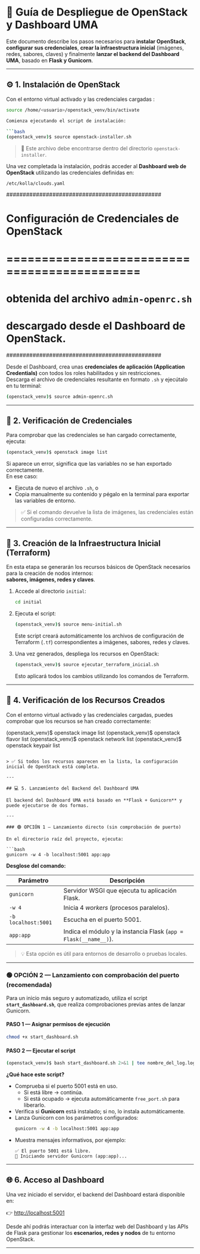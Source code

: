 # 🧩 Guía de Despliegue de OpenStack y Dashboard UMA

Este documento describe los pasos necesarios para **instalar OpenStack**, **configurar sus credenciales**, **crear la infraestructura inicial** (imágenes, redes, sabores, claves) y finalmente **lanzar el backend del Dashboard UMA**, basado en **Flask y Gunicorn**.

---

## ⚙️ 1. Instalación de OpenStack

Con el entorno virtual activado y las credenciales cargadas :

```bash
source /home/<usuario>/openstack_venv/bin/activate

Comienza ejecutando el script de instalación:

```bash
(openstack_venv)$ source openstack-installer.sh
```

> 📂 Este archivo debe encontrarse dentro del directorio `openstack-installer`.

Una vez completada la instalación, podrás acceder al **Dashboard web de OpenStack** utilizando las credenciales definidas en:

```
/etc/kolla/clouds.yaml
```
###############################################
#  Configuración de Credenciales de OpenStack
# =============================================
# obtenida del archivo `admin-openrc.sh`
# descargado desde el Dashboard de OpenStack.
###############################################

Desde el Dashboard, crea unas **credenciales de aplicación (Application Credentials)** con todos los roles habilitados y sin restricciones.  
Descarga el archivo de credenciales resultante en formato `.sh` y ejecútalo en tu terminal:

```bash
(openstack_venv)$ source admin-openrc.sh
```

---

## 🔐 2. Verificación de Credenciales

Para comprobar que las credenciales se han cargado correctamente, ejecuta:

```bash
(openstack_venv)$ openstack image list
```

Si aparece un error, significa que las variables no se han exportado correctamente.  
En ese caso:

- Ejecuta de nuevo el archivo `.sh`, o  
- Copia manualmente su contenido y pégalo en la terminal para exportar las variables de entorno.

> ✅ Si el comando devuelve la lista de imágenes, las credenciales están configuradas correctamente.

---

## 🧱 3. Creación de la Infraestructura Inicial (Terraform)

En esta etapa se generarán los recursos básicos de OpenStack necesarios para la creación de nodos internos:  
**sabores, imágenes, redes y claves**.

1. Accede al directorio `initial`:
   ```bash
   cd initial
   ```

2. Ejecuta el script:
   ```bash
   (openstack_venv)$ source menu-initial.sh
   ```

   Este script creará automáticamente los archivos de configuración de Terraform (`.tf`) correspondientes a imágenes, sabores, redes y claves.

3. Una vez generados, despliega los recursos en OpenStack:
   ```bash
   (openstack_venv)$ source ejecutar_terraform_inicial.sh
   ```

   Esto aplicará todos los cambios utilizando los comandos de Terraform.

---

## 🔎 4. Verificación de los Recursos Creados

Con el entorno virtual activado y las credenciales cargadas, puedes comprobar que los recursos se han creado correctamente:

(openstack_venv)$ openstack image list
(openstack_venv)$ openstack flavor list
(openstack_venv)$ openstack network list
(openstack_venv)$ openstack keypair list
```

> ✅ Si todos los recursos aparecen en la lista, la configuración inicial de OpenStack está completa.

---

## 💻 5. Lanzamiento del Backend del Dashboard UMA

El backend del Dashboard UMA está basado en **Flask + Gunicorn** y puede ejecutarse de dos formas.

---

### 🟢 OPCIÓN 1 — Lanzamiento directo (sin comprobación de puerto)

En el directorio raíz del proyecto, ejecuta:

```bash
gunicorn -w 4 -b localhost:5001 app:app
```

**Desglose del comando:**

| Parámetro | Descripción |
|------------|-------------|
| `gunicorn` | Servidor WSGI que ejecuta tu aplicación Flask. |
| `-w 4` | Inicia 4 *workers* (procesos paralelos). |
| `-b localhost:5001` | Escucha en el puerto 5001. |
| `app:app` | Indica el módulo y la instancia Flask (`app = Flask(__name__)`). |

> 💡 Esta opción es útil para entornos de desarrollo o pruebas locales.

---

### 🟢 OPCIÓN 2 — Lanzamiento con comprobación del puerto (recomendada)

Para un inicio más seguro y automatizado, utiliza el script **`start_dashboard.sh`**, que realiza comprobaciones previas antes de lanzar Gunicorn.

#### PASO 1 — Asignar permisos de ejecución
```bash
chmod +x start_dashboard.sh
```

#### PASO 2 — Ejecutar el script
```bash
(openstack_venv)$ bash start_dashboard.sh 2>&1 | tee nombre_del_log.log
```

**¿Qué hace este script?**

- Comprueba si el puerto 5001 está en uso.  
  - Si está libre → continúa.  
  - Si está ocupado → ejecuta automáticamente `free_port.sh` para liberarlo.
- Verifica si **Gunicorn** está instalado; si no, lo instala automáticamente.
- Lanza Gunicorn con los parámetros configurados:
  ```bash
  gunicorn -w 4 -b localhost:5001 app:app
  ```
- Muestra mensajes informativos, por ejemplo:
  ```
  ✅ El puerto 5001 está libre.
  🚀 Iniciando servidor Gunicorn (app:app)...
  ```

---

## 🌐 6. Acceso al Dashboard

Una vez iniciado el servidor, el backend del Dashboard estará disponible en:

👉 [http://localhost:5001](http://localhost:5001)

Desde ahí podrás interactuar con la interfaz web del Dashboard y las APIs de Flask para gestionar los **escenarios, redes y nodos** de tu entorno OpenStack.

---


